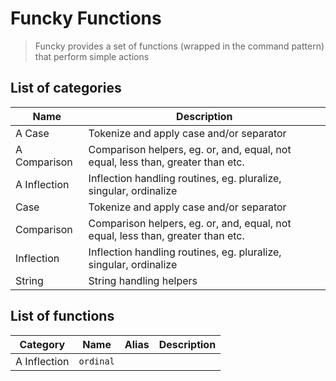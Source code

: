 # Funcky Functions

> Funcky provides a set of functions (wrapped in the command pattern) that perform simple actions

## List of categories

| Name | Description |
|-|-|
| A Case | Tokenize and apply case and/or separator |
| A Comparison | Comparison helpers, eg. or, and, equal, not equal, less than, greater than etc. |
| A Inflection | Inflection handling routines, eg. pluralize, singular, ordinalize |
| Case | Tokenize and apply case and/or separator |
| Comparison | Comparison helpers, eg. or, and, equal, not equal, less than, greater than etc. |
| Inflection | Inflection handling routines, eg. pluralize, singular, ordinalize |
| String | String handling helpers |

## List of functions

| Category | Name | Alias | Description |
|-|-|-|-|
| A Inflection | `ordinal` |  |  |

